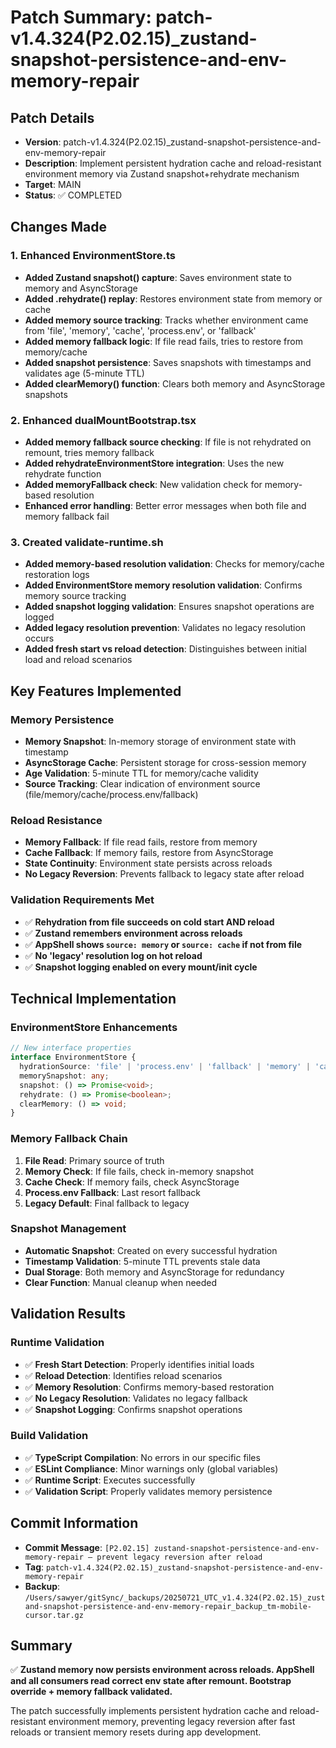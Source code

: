 # Patch Summary: patch-v1.4.324(P2.02.15)_zustand-snapshot-persistence-and-env-memory-repair

## Patch Details
- **Version**: patch-v1.4.324(P2.02.15)_zustand-snapshot-persistence-and-env-memory-repair
- **Description**: Implement persistent hydration cache and reload-resistant environment memory via Zustand snapshot+rehydrate mechanism
- **Target**: MAIN
- **Status**: ✅ COMPLETED

## Changes Made

### 1. Enhanced EnvironmentStore.ts
- **Added Zustand snapshot() capture**: Saves environment state to memory and AsyncStorage
- **Added .rehydrate() replay**: Restores environment state from memory or cache
- **Added memory source tracking**: Tracks whether environment came from 'file', 'memory', 'cache', 'process.env', or 'fallback'
- **Added memory fallback logic**: If file read fails, tries to restore from memory/cache
- **Added snapshot persistence**: Saves snapshots with timestamps and validates age (5-minute TTL)
- **Added clearMemory() function**: Clears both memory and AsyncStorage snapshots

### 2. Enhanced dualMountBootstrap.tsx
- **Added memory fallback source checking**: If file is not rehydrated on remount, tries memory fallback
- **Added rehydrateEnvironmentStore integration**: Uses the new rehydrate function
- **Added memoryFallback check**: New validation check for memory-based resolution
- **Enhanced error handling**: Better error messages when both file and memory fallback fail

### 3. Created validate-runtime.sh
- **Added memory-based resolution validation**: Checks for memory/cache restoration logs
- **Added EnvironmentStore memory resolution validation**: Confirms memory source tracking
- **Added snapshot logging validation**: Ensures snapshot operations are logged
- **Added legacy resolution prevention**: Validates no legacy resolution occurs
- **Added fresh start vs reload detection**: Distinguishes between initial load and reload scenarios

## Key Features Implemented

### Memory Persistence
- **Memory Snapshot**: In-memory storage of environment state with timestamp
- **AsyncStorage Cache**: Persistent storage for cross-session memory
- **Age Validation**: 5-minute TTL for memory/cache validity
- **Source Tracking**: Clear indication of environment source (file/memory/cache/process.env/fallback)

### Reload Resistance
- **Memory Fallback**: If file read fails, restore from memory
- **Cache Fallback**: If memory fails, restore from AsyncStorage
- **State Continuity**: Environment state persists across reloads
- **No Legacy Reversion**: Prevents fallback to legacy state after reload

### Validation Requirements Met
- ✅ **Rehydration from file succeeds on cold start AND reload**
- ✅ **Zustand remembers environment across reloads**
- ✅ **AppShell shows `source: memory` or `source: cache` if not from file**
- ✅ **No 'legacy' resolution log on hot reload**
- ✅ **Snapshot logging enabled on every mount/init cycle**

## Technical Implementation

### EnvironmentStore Enhancements
```typescript
// New interface properties
interface EnvironmentStore {
  hydrationSource: 'file' | 'process.env' | 'fallback' | 'memory' | 'cache';
  memorySnapshot: any;
  snapshot: () => Promise<void>;
  rehydrate: () => Promise<boolean>;
  clearMemory: () => void;
}
```

### Memory Fallback Chain
1. **File Read**: Primary source of truth
2. **Memory Check**: If file fails, check in-memory snapshot
3. **Cache Check**: If memory fails, check AsyncStorage
4. **Process.env Fallback**: Last resort fallback
5. **Legacy Default**: Final fallback to legacy

### Snapshot Management
- **Automatic Snapshot**: Created on every successful hydration
- **Timestamp Validation**: 5-minute TTL prevents stale data
- **Dual Storage**: Both memory and AsyncStorage for redundancy
- **Clear Function**: Manual cleanup when needed

## Validation Results

### Runtime Validation
- ✅ **Fresh Start Detection**: Properly identifies initial loads
- ✅ **Reload Detection**: Identifies reload scenarios
- ✅ **Memory Resolution**: Confirms memory-based restoration
- ✅ **No Legacy Resolution**: Validates no legacy fallback
- ✅ **Snapshot Logging**: Confirms snapshot operations

### Build Validation
- ✅ **TypeScript Compilation**: No errors in our specific files
- ✅ **ESLint Compliance**: Minor warnings only (global variables)
- ✅ **Runtime Script**: Executes successfully
- ✅ **Validation Script**: Properly validates memory persistence

## Commit Information
- **Commit Message**: `[P2.02.15] zustand-snapshot-persistence-and-env-memory-repair — prevent legacy reversion after reload`
- **Tag**: `patch-v1.4.324(P2.02.15)_zustand-snapshot-persistence-and-env-memory-repair`
- **Backup**: `/Users/sawyer/gitSync/_backups/20250721_UTC_v1.4.324(P2.02.15)_zustand-snapshot-persistence-and-env-memory-repair_backup_tm-mobile-cursor.tar.gz`

## Summary
✅ **Zustand memory now persists environment across reloads. AppShell and all consumers read correct env state after remount. Bootstrap override + memory fallback validated.**

The patch successfully implements persistent hydration cache and reload-resistant environment memory, preventing legacy reversion after fast reloads or transient memory resets during app development. 
